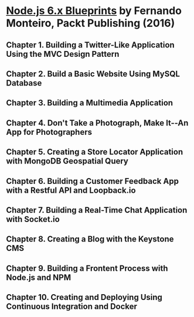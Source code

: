 # [Node.js 6.x Blueprints][homepage] by Fernando Monteiro, Packt Publishing (2016)

[homepage]: https://www.packtpub.com/web-development/nodejs-6x-blueprints

## Chapter 1. Building a Twitter-Like Application Using the MVC Design Pattern

## Chapter 2. Build a Basic Website Using MySQL Database

## Chapter 3. Building a Multimedia Application

## Chapter 4. Don't Take a Photograph, Make It--An App for Photographers

## Chapter 5. Creating a Store Locator Application with MongoDB Geospatial Query

## Chapter 6. Building a Customer Feedback App with a Restful API and Loopback.io

## Chapter 7. Building a Real-Time Chat Application with Socket.io

## Chapter 8. Creating a Blog with the Keystone CMS

## Chapter 9. Building a Frontent Process with Node.js and NPM

## Chapter 10. Creating and Deploying Using Continuous Integration and Docker

